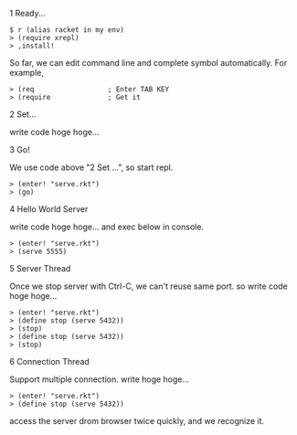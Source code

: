 1 Ready...

```
$ r (alias racket in my env)
> (require xrepl)
> ,install!
```

So far, we can edit command line and complete symbol automatically. For example,

```
> (req                  ; Enter TAB KEY
> (require              ; Get it
```

2 Set...

write code hoge hoge...

3 Go!

We use code above "2 Set ...", so start repl.

```
> (enter! "serve.rkt")
> (go)
```

4 Hello World Server

write code hoge hoge...
and exec below in console.

```
> (enter! "serve.rkt")
> (serve 5555)
```

5 Server Thread

Once we stop server with Ctrl-C, we can't reuse same port.
so write code hoge hoge...

```
> (enter! "serve.rkt")
> (define stop (serve 5432))
> (stop)
> (define stop (serve 5432))
> (stop)
```

6 Connection Thread

Support multiple connection.
write hoge hoge...

```
> (enter! "serve.rkt")
> (define stop (serve 5432))
```

access the server drom browser twice quickly, and we recognize it.

